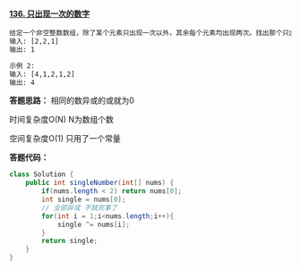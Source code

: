 #### [136. 只出现一次的数字](https://leetcode-cn.com/problems/single-number/)

```html
给定一个非空整数数组，除了某个元素只出现一次以外，其余每个元素均出现两次。找出那个只出现了一次的元素。
输入: [2,2,1]
输出: 1

示例 2:
输入: [4,1,2,1,2]
输出: 4
```





**答题思路：** 相同的数异或的或就为0

时间复杂度O(N)    N为数组个数

空间复杂度O(1)    只用了一个常量

**答题代码：**

```java
class Solution {
    public int singleNumber(int[] nums) {
        if(nums.length < 2) return nums[0];
        int single = nums[0];
        // 全部异或 不就完事了
        for(int i = 1;i<nums.length;i++){
            single ^= nums[i];
        }
        return single;
    }
}
```

